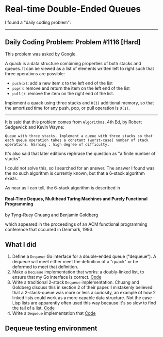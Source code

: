 # Real-time Double-Ended Queues

I found a "daily coding problem":

---

## Daily Coding Problem: Problem #1116 [Hard]

This problem was asked by Google.

A quack is a data structure combining properties of both stacks and queues.
It can be viewed as a list of elements written left to right such that three
operations are possible:

* `push(x)`: add a new item x to the left end of the list
* `pop()`: remove and return the item on the left end of the list
* `pull()`: remove the item on the right end of the list.

Implement a quack using three stacks and `O(1)` additional memory,
so that the amortized time for any push, pop, or pull operation is `O(1)`.

---

It is said that this problem comes from `Algorithms`, 4th Ed,
by Robert Sedgewick and Kevin Wayne:

```
Queue with three stacks. Implement a queue with three stacks so that each queue operation takes a constant (worst-case) number of stack operations. Warning : high degree of difficulty.
```

It's also said that later editions rephrase the question as "a finite number of stacks".

I could not solve this, so I searched for an answer.
The answer I found was the no such algorithm is currently known,
but that a 6-stack algorithm exists.

As near as I can tell, the 6-stack algorithm is described in

#### Real-Time Deques, Multihead Turing Machines and Purely Functional Programming

by Tyng-Ruey Chuang and Benjamin Goldberg

which appeared in the proceedings of an ACM functional programming conference
that occurred in Denmark, 1993.

## What I did

1. Define a `Dequeue` Go interface for a double-ended queue ("dequeue").
A dequeue will meet either meet the definition of a "quack"
or be deformed to meet that definition.
2. Make a `Dequeue` implementation that works: a doubly-linked list,
to ensure that my Go interface is correct. [Code](fdq/dllist.go)
3. Write a traditional 2-stack `Dequeue` implementation.
Chuang and Goldberg discuss this in section 2 of their paper.
I mistakenly believed that a 2-stack-queue was more or less a curiosity,
an example of how 2 linked lists could work as a more capable data structure.
Not the case -
Lisp lists are apparently often used this way
because it's so slow to find the tail of a list.
[Code](fdq/twostack.go)
4. Write a `Dequeue` implementation that
[Code](fdq/halfstack.go)

## Dequeue testing environment
